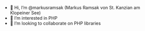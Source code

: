 - 👋 Hi, I’m @markusramsak (Markus Ramsak von St. Kanzian am Klopeiner See)
- 👀 I’m interested in PHP
- 💞️ I’m looking to collaborate on PHP libraries

<!---
markusramsak/markusramsak is a ✨ special ✨ repository because its `README.md` (this file) appears on your GitHub profile.
You can click the Preview link to take a look at your changes.
--->
